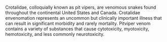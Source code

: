 Crotalidae, colloquially known as pit vipers, are venomous snakes found throughout the continental United States and Canada. Crotalidae envenomation represents an uncommon but clinically important illness that can result in significant morbidity and rarely mortality. Pitviper venom contains a variety of substances that cause cytotoxicity, myotoxicity, hemotoxicity, and less commonly neurotoxicity.